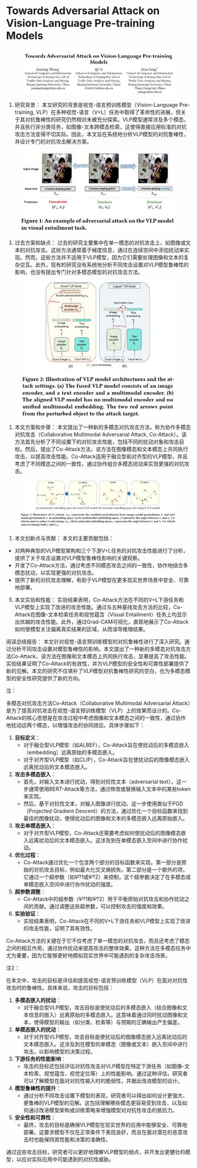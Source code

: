 # Towards Adversarial Attack on Vision-Language Pre-training Models

<figure><img src="../.gitbook/assets/image (30) (1) (1) (1).png" alt=""><figcaption></figcaption></figure>

1. 研究背景： 本文研究的背景是视觉-语言预训练模型（Vision-Language Pre-training, VLP）在多种视觉-语言（V+L）任务中取得了革命性的进展，但关于其对抗鲁棒性的研究仍然相对未被充分探索。VLP模型通常涉及多个模态，并且执行非分类任务，如图像-文本跨模态检索，这使得直接应用标准的对抗攻击方法变得不切实际。因此，本文旨在系统地分析VLP模型的对抗鲁棒性，并设计专门的对抗攻击解决方案。

<figure><img src="../.gitbook/assets/image (31) (1) (1).png" alt=""><figcaption></figcaption></figure>

1. 过去方案和缺点： 过去的研究主要集中在单一模态的对抗攻击上，如图像或文本的对抗攻击。这些方法通常基于梯度信息，通过在连续空间中添加扰动来实现。然而，这些方法并不适用于VLP模型，因为它们需要处理图像和文本的复杂交互。此外，现有的研究没有系统地分析不同攻击设置对VLP模型鲁棒性的影响，也没有提出专门针对多模态模型的对抗攻击方法。

<figure><img src="../.gitbook/assets/image (32) (1) (1).png" alt=""><figcaption></figcaption></figure>

1. 本文方案和步骤： 本文提出了一种新的多模态对抗攻击方法，称为协作多模态对抗攻击（Collaborative Multimodal Adversarial Attack, Co-Attack）。该方法首先分析了不同设置下的对抗攻击性能，包括不同的扰动对象和攻击目标。然后，提出了Co-Attack方法，该方法在图像模态和文本模态上共同执行攻击，以提高攻击性能。Co-Attack适用于融合型和对齐型的VLP模型，并且考虑了不同模态之间的一致性，通过协作组合多模态扰动来实现更强的对抗攻击。

<figure><img src="../.gitbook/assets/image (33) (1) (1).png" alt=""><figcaption></figcaption></figure>

1. 本文创新点与贡献： 本文的主要贡献包括：

* 对两种典型的VLP模型架构和三个下游V+L任务的对抗攻击性能进行了分析，提供了关于攻击设置对VLP模型鲁棒性影响的关键观察。
* 开发了Co-Attack方法，通过考虑不同模态攻击之间的一致性，协作地结合多模态扰动，以实现更强的对抗攻击。
* 提供了新的对抗攻击理解，有助于VLP模型在更多现实世界场景中安全、可靠地部署。

5. 本文实验和性能： 实验结果表明，Co-Attack方法在不同的V+L下游任务和VLP模型上实现了改进的攻击性能。通过与五种基线攻击方法的比较，Co-Attack在图像-文本检索任务和视觉蕴含（Visual Entailment）任务上均显示出优越的攻击性能。此外，通过Grad-CAM可视化，直观地展示了Co-Attack如何使模型关注偏离真实结果的区域，从而误导推理结果。

阅读总结报告： 本文针对视觉-语言预训练模型的对抗鲁棒性进行了深入研究。通过分析不同攻击设置对模型鲁棒性的影响，本文提出了一种新的多模态对抗攻击方法Co-Attack，该方法在图像和文本模态上共同执行攻击，显著提高了攻击性能。实验结果证明了Co-Attack的有效性，并为VLP模型的安全性和可靠性部署提供了新的见解。本文的研究不仅填补了VLP模型对抗鲁棒性研究的空白，也为多模态模型的安全性研究提供了新的方向。





注：

多模态对抗攻击方法Co-Attack（Collaborative Multimodal Adversarial Attack）是为了提高对抗攻击在视觉-语言预训练模型（VLP）上的效果而设计的。Co-Attack的核心思想是在攻击过程中考虑图像和文本模态之间的一致性，通过协作地扰动这两个模态，以增强攻击的协同效应。具体步骤如下：

1. **目标定义**：
   * 对于融合型VLP模型（如ALBEF），Co-Attack旨在使扰动后的多模态嵌入（embedding）远离原始的多模态嵌入。
   * 对于对齐型VLP模型（如CLIP），Co-Attack旨在使扰动后的图像模态嵌入远离扰动后的文本模态嵌入。
2. **攻击多模态嵌入**：
   * 首先，对输入文本进行扰动，得到对抗性文本（adversarial text）。这一步通常使用BERT-Attack等方法，通过修改或替换输入文本中的某些token来实现。
   * 然后，基于对抗性文本，对输入图像进行扰动。这一步使用类似于PGD（Projected Gradient Descent）的方法，通过优化一个目标函数来找到最佳的图像扰动，使得扰动后的图像和文本的多模态嵌入远离原始嵌入。
3. **攻击单模态嵌入**：
   * 对于对齐型VLP模型，Co-Attack还需要考虑如何使扰动后的图像模态嵌入远离扰动后的文本模态嵌入。这涉及到在单模态嵌入空间中进行协作扰动。
4. **优化过程**：
   * Co-Attack通过优化一个包含两个部分的目标函数来实现。第一部分是原始的对抗攻击目标，例如最大化交叉熵损失。第二部分是一个额外的项，它通过一个超参数（如𝛹?1或𝛹?2）来控制，这个超参数决定了在多模态或单模态嵌入空间中进行协作扰动的强度。
5. **超参数调整**：
   * Co-Attack中的超参数（𝛹?1和𝛹?2）用于平衡原始对抗攻击和协作扰动之间的贡献。通过调整这些超参数，可以控制攻击的强度和效果。
6. **实验验证**：
   * 实验结果表明，Co-Attack在不同的V+L下游任务和VLP模型上实现了改进的攻击性能，证明了其有效性。

Co-Attack方法的关键在于它不仅考虑了单一模态的对抗攻击，而且还考虑了模态之间的相互作用，通过协作扰动来提高攻击的整体效果。这种方法在多模态任务中尤为重要，因为它能够更好地模拟现实世界中可能遇到的复杂攻击场景。



注2：

在本文中，攻击的目标是评估和提高视觉-语言预训练模型（VLP）在面对对抗性攻击时的鲁棒性。具体来说，攻击的目标包括：

1. **多模态嵌入的扰动**：
   * 对于融合型VLP模型，攻击目标是使扰动后的多模态嵌入（结合图像和文本信息的嵌入）远离原始的多模态嵌入。这意味着通过同时扰动图像和文本，使得模型的输出（如分类、检索等）与预期的正确输出产生偏差。
2. **单模态嵌入的扰动**：
   * 对于对齐型VLP模型，攻击目标是使扰动后的图像模态嵌入远离扰动后的文本模态嵌入。这涉及到在模型的单模态（图像或文本）嵌入空间中进行攻击，以影响模型的决策过程。
3. **下游任务的性能影响**：
   * 攻击的目标还包括评估对抗性攻击对VLP模型在特定下游任务（如图像-文本检索、视觉蕴含、视觉定位等）上的性能影响。通过这种评估，研究者可以了解模型在面对对抗性输入时的脆弱性，并据此改进模型的设计。
4. **模型鲁棒性的提升**：
   * 通过分析不同攻击设置下模型的表现，研究者可以得出如何设计更强大、更鲁棒的VLP模型的见解。这包括理解哪些模态更容易受到攻击，以及如何通过改进模型架构或训练策略来增强模型对对抗性攻击的抵抗力。
5. **安全性和可靠性**：
   * 最终，攻击的目标是确保VLP模型在现实世界的应用中能够安全、可靠地部署。这要求模型不仅在正常条件下表现良好，而且在面对潜在的恶意攻击时也能保持其性能和决策的准确性。

通过这些攻击目标，研究者可以更好地理解VLP模型的弱点，并开发出更健壮的模型，以应对实际应用中可能遇到的对抗性威胁。
